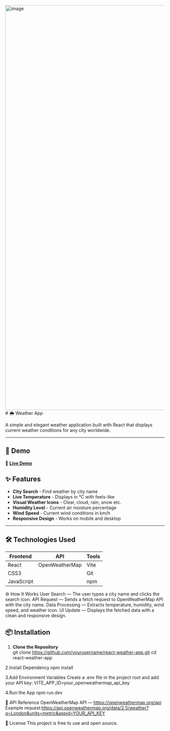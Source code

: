 <img width="953" height="1276" alt="image" src="https://github.com/user-attachments/assets/140680a4-d77d-4e9d-926c-50eb6acfbf17" />
# 🌦️ Weather App

A simple and elegant weather application built with React that displays current weather conditions for any city worldwide.

---

## 🚀 Demo

🔗 **[Live Demo](https://weather-app-gilt-ten-69.vercel.app/)**

## ✨ Features

- **City Search** - Find weather by city name
- **Live Temperature** - Displays in °C with feels-like
- **Visual Weather Icons** - Clear, cloud, rain, snow etc.
- **Humidity Level** - Current air moisture percentage
- **Wind Speed** - Current wind conditions in km/h
- **Responsive Design** - Works on mobile and desktop

---

## 🛠️ Technologies Used

<div align="center">

| Frontend  | API       | Tools       |
|-----------|-----------|-------------|
| React     | OpenWeatherMap | Vite       |
| CSS3      |           | Git         |
| JavaScript|           | npm         |

</div>

⚙️ How It Works
User Search — The user types a city name and clicks the search icon.
API Request — Sends a fetch request to OpenWeatherMap API with the city name.
Data Processing — Extracts temperature, humidity, wind speed, and weather icon.
UI Update — Displays the fetched data with a clean and responsive design.

## 📦 Installation  
1. **Clone the Repository**  
   git clone https://github.com/yourusername/react-weather-app.git
   cd react-weather-app
   
2.Install Dependency
  npm install

3.Add Environment Variables
Create a .env file in the project root and add your API key:
  VITE_APP_ID=your_openweathermap_api_key

4.Run the App
   npm run dev

📌 API Reference
OpenWeatherMap API — https://openweathermap.org/api
Example request:https://api.openweathermap.org/data/2.5/weather?q=London&units=metric&appid=YOUR_API_KEY
   
📜 License
This project is free to use and open source.
